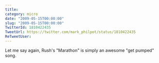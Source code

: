 ```yaml
---
title: 
category: micro
date: "2009-05-15T00:00:00"
slug: "2009-05-15T00:00:00"
TwitterId: 1810422435
TweetUrl: https://twitter.com/mark_philpot/status/1810422435
ReTweetUser: 
---
```


Let me say again, Rush's "Marathon" is simply an awesome "get pumped" song.